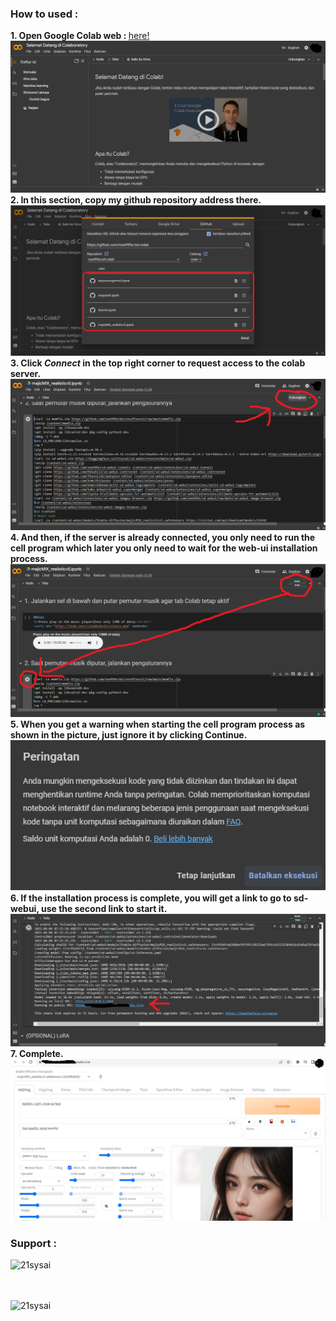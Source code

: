 <h3 align="left">How to used :</h3>
<b>1. Open Google Colab web : </b><a href="https://colab.research.google.com" target="_blank"/>here!</a>
<img src="https://github.com/noe999x/sd-colab/blob/main/images/1.png">
<br><b>2. In this section, copy my github repository address there.</b>
<img src="https://github.com/noe999x/sd-colab/blob/main/images/2.png">
<br><b>3. Click <i>Connect</i> in the top right corner to request access to the colab server.</b>
<img src="https://github.com/noe999x/sd-colab/blob/main/image/3.png">
<br><b>4. And then, if the server is already connected, you only need to run the cell program which later you only need to wait for the web-ui installation process.</b>
<img src="https://github.com/noe999x/sd-colab/blob/main/image/4.png">
<br><b>5. When you get a warning when starting the cell program process as shown in the picture, just ignore it by clicking Continue.</b>
<img src="https://github.com/noe999x/sd-colab/blob/main/image/5.png">
<br><b>6. If the installation process is complete, you will get a link to go to sd-webui, use the second link to start it.</b>
<img src="https://github.com/noe999x/sd-colab/blob/main/image/6.png">
<br><b>7. Complete.</b>
<img src="https://github.com/noe999x/sd-colab/blob/main/image/8.png">

<h3 align="left">Support :</h3>
<p><a href="https://www.buymeacoffee.com/21sysai"> <img align="left" src="https://cdn.buymeacoffee.com/buttons/v2/default-yellow.png" height="50" width="210" alt="21sysai" /></a></p><br><br><br>

<p><a href="https://trakteer.id/21sysai/tip"> <img align="left" src="https://trakteer.id/images/mix/navbar-logo-lite.png" height="50" width="210" alt="21sysai" /></a></p>
